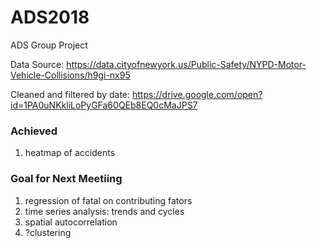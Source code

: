 # ADS2018
ADS Group Project

Data Source: https://data.cityofnewyork.us/Public-Safety/NYPD-Motor-Vehicle-Collisions/h9gi-nx95

Cleaned and filtered by date: https://drive.google.com/open?id=1PA0uNKkliLoPyGFa60QEb8EQ0cMaJPS7

### Achieved
1. heatmap of accidents

### Goal for Next Meetiing
1. regression of fatal on contributing fators
2. time series analysis: trends and cycles
3. spatial autocorrelation
3. ?clustering
